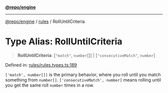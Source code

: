 [**@repo/engine**](../../README.md)

***

[@repo/engine](../../modules.md) / [rules](../README.md) / RollUntilCriteria

# Type Alias: RollUntilCriteria

> **RollUntilCriteria**: \[`"match"`, `number`[]\] \| \[`"consecutiveMatch"`, `number`\]

Defined in: [rules/rules.types.ts:189](https://github.com/alexqguo/drinking-board-game-v3/blob/423d7f07a24c1ecc390d54885c4978f1235ed349/packages/engine/src/rules/rules.types.ts#L189)

`['match', number[]]` is the primary behavior, where you roll until you match something from `number[]`.
`['consecutiveMatch', number]` means rolling until you get the same roll `number` times in a row.
